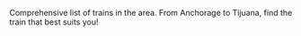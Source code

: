 Comprehensive list of trains in the area. From Anchorage to Tijuana, find the train that best suits you!
